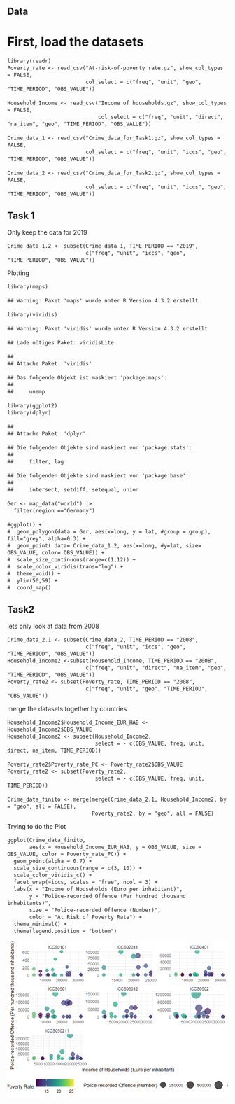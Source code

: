 ## Data

# First, load the datasets

    library(readr)
    Poverty_rate <- read_csv("At-risk-of-poverty rate.gz", show_col_types = FALSE, 
                             col_select = c("freq", "unit", "geo", "TIME_PERIOD", "OBS_VALUE"))

    Household_Income <- read_csv("Income of households.gz", show_col_types = FALSE, 
                                 col_select = c("freq", "unit", "direct", "na_item", "geo", "TIME_PERIOD", "OBS_VALUE"))

    Crime_data_1 <- read_csv("Crime_data_for_Task1.gz", show_col_types = FALSE, 
                             col_select = c("freq", "unit", "iccs", "geo", "TIME_PERIOD", "OBS_VALUE"))

    Crime_data_2 <- read_csv("Crime_data_for_Task2.gz", show_col_types = FALSE, 
                             col_select = c("freq", "unit", "iccs", "geo", "TIME_PERIOD", "OBS_VALUE"))

## Task 1

Only keep the data for 2019

    Crime_data_1.2 <- subset(Crime_data_1, TIME_PERIOD == "2019",
                             c("freq", "unit", "iccs", "geo", "TIME_PERIOD", "OBS_VALUE"))

Plotting

    library(maps)

    ## Warning: Paket 'maps' wurde unter R Version 4.3.2 erstellt

    library(viridis)

    ## Warning: Paket 'viridis' wurde unter R Version 4.3.2 erstellt

    ## Lade nötiges Paket: viridisLite

    ## 
    ## Attache Paket: 'viridis'

    ## Das folgende Objekt ist maskiert 'package:maps':
    ## 
    ##     unemp

    library(ggplot2)
    library(dplyr)

    ## 
    ## Attache Paket: 'dplyr'

    ## Die folgenden Objekte sind maskiert von 'package:stats':
    ## 
    ##     filter, lag

    ## Die folgenden Objekte sind maskiert von 'package:base':
    ## 
    ##     intersect, setdiff, setequal, union

    Ger <- map_data("world") |>  
      filter(region =="Germany")

    #ggplot() +
    #  geom_polygon(data = Ger, aes(x=long, y = lat, #group = group), fill="grey", alpha=0.3) +
    #  geom_point( data= Crime_data_1.2, aes(x=long, #y=lat, size= OBS_VALUE, color= OBS_VALUE)) +
    #  scale_size_continuous(range=c(1,12)) +
    #  scale_color_viridis(trans="log") +
    #  theme_void() + 
    #  ylim(50,59) + 
    #  coord_map() 

## Task2

lets only look at data from 2008

    Crime_data_2.1 <- subset(Crime_data_2, TIME_PERIOD == "2008",
                             c("freq", "unit", "iccs", "geo", "TIME_PERIOD", "OBS_VALUE"))
    Household_Income2 <-subset(Household_Income, TIME_PERIOD == "2008",
                             c("freq", "unit", "direct", "na_item", "geo", "TIME_PERIOD", "OBS_VALUE"))
    Poverty_rate2 <- subset(Poverty_rate, TIME_PERIOD == "2008",
                             c("freq", "unit", "geo", "TIME_PERIOD", "OBS_VALUE"))

merge the datasets together by countries

    Household_Income2$Household_Income_EUR_HAB <- Household_Income2$OBS_VALUE
    Household_Income2 <- subset(Household_Income2, 
                                select = - c(OBS_VALUE, freq, unit, direct, na_item, TIME_PERIOD))

    Poverty_rate2$Poverty_rate_PC <- Poverty_rate2$OBS_VALUE
    Poverty_rate2 <- subset(Poverty_rate2, 
                                select = - c(OBS_VALUE, freq, unit, TIME_PERIOD))

    Crime_data_finito <- merge(merge(Crime_data_2.1, Household_Income2, by = "geo", all = FALSE), 
                               Poverty_rate2, by = "geo", all = FALSE)

Trying to do the Plot

    ggplot(Crime_data_finito, 
           aes(x = Household_Income_EUR_HAB, y = OBS_VALUE, size = OBS_VALUE, color = Poverty_rate_PC)) +
      geom_point(alpha = 0.7) +
      scale_size_continuous(range = c(3, 10)) +
      scale_color_viridis_c() +
      facet_wrap(~iccs, scales = "free", ncol = 3) +
      labs(x = "Income of Households (Euro per inhabitant)",
           y = "Police-recorded Offence (Per hundred thousand inhabitants)",
           size = "Police-recorded Offence (Number)",
           color = "At Risk of Poverty Rate") +
      theme_minimal() +
      theme(legend.position = "bottom")

![](HaasTim_files/figure-markdown_strict/unnamed-chunk-6-1.png)
